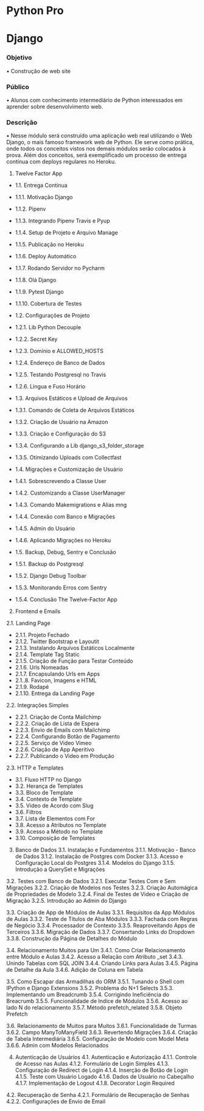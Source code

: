 # Python Pro

# Django

### Objetivo
•	Construção de web site

### Público
•	Alunos com conhecimento intermediário de Python interessados em aprender sobre desenvolvimento web.

### Descrição
•	Nesse módulo será construído uma aplicação web real utilizando o Web Django, o mais famoso framework web de Python. Ele serve como prática, onde todos os conceitos vistos nos demais módulos serão colocados à prova.
Além dos conceitos, será exemplificado um processo de entrega contínua com deploys regulares no Heroku.

1.	Twelve Factor App

- 1.1.	Entrega Contínua
- 1.1.1.	Motivação Django
- 1.1.2.	Pipenv
- 1.1.3.	Integrando Pipenv Travis e Pyup
- 1.1.4.	Setup de Projeto e Arquivo Manage
- 1.1.5.	Publicação no Heroku
- 1.1.6.	Deploy Automático
- 1.1.7.	Rodando Servidor no Pycharm
- 1.1.8.	Olá Django
- 1.1.9.	Pytest Django
- 1.1.10.	Cobertura de Testes

- 1.2.	Configurações de Projeto
- 1.2.1.	Lib Python Decouple
- 1.2.2.	Secret Key
- 1.2.3.	Domínio e ALLOWED_HOSTS
- 1.2.4.	Endereço de Banco de Dados
- 1.2.5.	Testando Postgresql no Travis
- 1.2.6.	Lingua e Fuso Horário

- 1.3.	Arquivos Estáticos e Upload de Arquivos
- 1.3.1.	Comando de Coleta de Arquivos Estáticos
- 1.3.2.	Criação de Usuário na Amazon
- 1.3.3.	Criação e Configuração do S3
- 1.3.4.	Configurando a Lib django_s3_folder_storage
- 1.3.5.	Otimizando Uploads com Collectfast

- 1.4.	Migrações e Customização de Usuário
- 1.4.1.	Sobrescrevendo a Classe User
- 1.4.2.	Customizando a Classe UserManager
- 1.4.3.	Comando Makemigrations e Alias mng
- 1.4.4.	Conexão com Banco e Migrações
- 1.4.5.	Admin do Usuário
- 1.4.6.	Aplicando Migrações no Heroku

- 1.5.	Backup, Debug, Sentry e Conclusão
- 1.5.1.	Backup do Postgresql
- 1.5.2.	Django Debug Toolbar
- 1.5.3.	Monitorando Erros com Sentry
- 1.5.4.	Conclusão The Twelve-Factor App

2.	Frontend e Emails

2.1.	Landing Page
- 2.1.1.	Projeto Fechado
- 2.1.2.	Twitter Bootstrap e Layoutit
- 2.1.3.	Instalando Arquivos Estáticos Localmente
- 2.1.4.	Template Tag Static
- 2.1.5.	Criação de Função para Testar Conteúdo
- 2.1.6.	Urls Nomeadas
- 2.1.7.	Encapsulando Urls em Apps
- 2.1..8.	Favicon, Imagens e HTML
- 2.1.9.	Rodapé
- 2.1.10.	Entrega da Landing Page

2.2. Integrações Simples
- 2.2.1.	Criação de Conta Mailchimp
- 2.2.2.	Criação de Lista de Espera
- 2.2.3.	Envio de Emails com Mailchimp
- 2.2.4.	Configurando Botão de Pagamento
- 2.2.5.	Serviço de Video Vimeo
- 2.2.6.	Criação de App Aperitivo
- 2.2.7.	Publicando o Video em Produção

2.3.	HTTP e Templates
- 3.1.	Fluxo HTTP no Django
- 3.2.	Herança de Templates
- 3.3.	Bloco de Template
- 3.4.	Contexto de Template
- 3.5.	Video de Acordo com Slug
- 3.6.	Filtros
- 3.7.	Lista de Elementos com For
- 3.8.	Acesso a Atributos no Template
- 3.9.	Acesso a Método no Template
- 3.10.	Composição de Templates

3.	Banco de Dados
3.1.	Instalação e Fundamentos
3.1.1.	Motivação - Banco de Dados
3.1.2.	Instalação de Postgres com Docker
3.1.3.	Acesso e Configuração Local do Postgres
3.1.4.	Modelos do Django
3.1.5.	Introdução a QuerySet e Migrações

3.2.	Testes com Banco de Dados
3.2.1.	Executar Testes Com e Sem Migrações
3.2.2.	Criação de Modelos nos Testes
3.2.3.	Criação Automágica de Propriedades de Modelo
3.2.4.	Final de Testes de Video e Criação de Migração
3.2.5.	Introdução ao Admin do Django

3.3.	Criação de App de Módulos de Aulas
3.3.1.	Requisitos da App Módulos de Aulas
3.3.2.	Teste de Títulos de Aba Módulos
3.3.3.	Fachada com Regras de Negócio
3.3.4.	Processador de Contexto
3.3.5.	Reaproveitando Apps de Terceiros
3.3.6.	Migração de Dados
3.3.7.	Consertando Links do Dropdown
3.3.8.	Construção da Página de Detalhes do Módulo

3.4.	Relacionamento Muitos para Um
3.4.1.	Como Criar Relacionamento entre Módulo e Aulas
3.4.2.	Acesso a Relação com Atributo _set
3.4.3.	Unindo Tabelas com SQL JOIN
3.4.4.	Criando Links para Aulas
3.4.5.	Página de Detalhe da Aula
3.4.6.	Adição de Coluna em Tabela

3.5.	Como Escapar das Armadilhas do ORM
3.5.1.	Tunando o Shell com IPython e Django Extensions
3.5.2.	Problema do N+1 Selects
3.5.3.	Implementando um Breadcrumb
3.5.4.	Corrigindo Ineficiência do Breacrumb
3.5.5.	Funcionalidade de Indice de Módulos
3.5.6.	Acesso ao lado N do relacionamento
3.5.7.	Método prefetch_related
3.5.8.	Objeto Prefetch

3.6.	Relacionamento de Muitos para Muitos
3.6.1.	Funcionalidade de Turmas
3.6.2.	Campo ManyToManyField
3.6.3.	Revertendo Migrações
3.6.4.	Criação de Tabela Intermediária
3.6.5.	Configuração de Modelo com Model Meta
3.6.6.	Admin com Modelos Relacionados

4.	Autenticação de Usuários
4.1.	Autenticação e Autorização
4.1.1.	Controle de Acesso nas Aulas
4.1.2.	Formulário de Login Simples
4.1.3.	Configuração de Redirect de Login
4.1.4.	Inserção de Botão de Login
4.1.5.	Teste com Usuário Logado
4.1.6.	Dados de Usuário no Cabeçalho
4.1.7.	Implementação de Logout
4.1.8.	Decorator Login Required

4.2.	Recuperação de Senha
4.2.1.	Formulário de Recuperação de Senhas
4.2.2.	Configurações de Envio de Email

